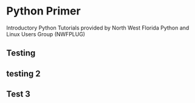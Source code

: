 # Python Primer
Introductory Python Tutorials provided by North West Florida Python and Linux Users Group (NWFPLUG)

## Testing
## testing 2
## Test 3
